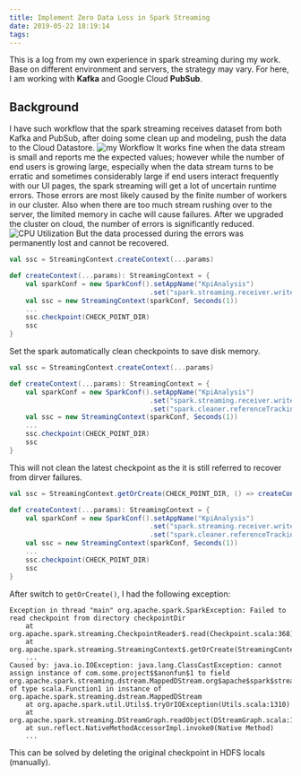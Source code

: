 ```yaml
---
title: Implement Zero Data Loss in Spark Streaming
date: 2019-05-22 18:19:14
tags:
---
```

This is a log from my own experience in spark streaming during my work. Base on different environment and servers, the strategy may vary. For here, I am working with **Kafka** and Google Cloud **PubSub**. <!-- more -->

## Background
I have such workflow that the spark streaming receives dataset from both Kafka and PubSub, after doing some clean up and modeling, push the data to the Cloud Datastore.
![my Workflow](sparkworkflow.JPG)
It works fine when the data stream is small and reports me the expected values; however while the number of end users is growing large, especially when the data stream turns to be erratic and sometimes considerably large if end users interact frequently with our UI pages, the spark streaming will get a lot of uncertain runtime errors. Those errors are most likely caused by the finite number of workers in our cluster. Also when there are too much stream rushing over to the server, the limited memory in cache will cause failures. After we upgraded the cluster on cloud, the number of errors is significantly reduced.
![CPU Utilization](cpudiagram.JPG)
But the data processed during the errors was permanently lost and cannot be recovered. 

```scala
val ssc = StreamingContext.createContext(...params)

def createContext(...params): StreamingContext = {
    val sparkConf = new SparkConf().setAppName("KpiAnalysis")
                                   .set("spark.streaming.receiver.writeAheadLog.enable","true")    
    val ssc = new StreamingContext(sparkConf, Seconds(1))
    ...
    ssc.checkpoint(CHECK_POINT_DIR)
    ssc
}
```

Set the spark automatically clean checkpoints to save disk memory.
```scala
val ssc = StreamingContext.createContext(...params)

def createContext(...params): StreamingContext = {
    val sparkConf = new SparkConf().setAppName("KpiAnalysis")
                                   .set("spark.streaming.receiver.writeAheadLog.enable","true")
                                   .set("spark.cleaner.referenceTracking.cleanCheckpoints", "true")    
    val ssc = new StreamingContext(sparkConf, Seconds(1))
    ...
    ssc.checkpoint(CHECK_POINT_DIR)
    ssc
}

```
This will not clean the latest checkpoint as the it is still referred to recover from dirver failures.



```scala
val ssc = StreamingContext.getOrCreate(CHECK_POINT_DIR, () => createContext(...params))

def createContext(...params): StreamingContext = {
    val sparkConf = new SparkConf().setAppName("KpiAnalysis")
                                   .set("spark.streaming.receiver.writeAheadLog.enable","true")
                                   .set("spark.cleaner.referenceTracking.cleanCheckpoints", "true")    
    val ssc = new StreamingContext(sparkConf, Seconds(1))
    ...
    ssc.checkpoint(CHECK_POINT_DIR)
    ssc
}
```


After switch to `getOrCreate()`, I had the following exception:
```
Exception in thread "main" org.apache.spark.SparkException: Failed to read checkpoint from directory checkpointDir
    at org.apache.spark.streaming.CheckpointReader$.read(Checkpoint.scala:368)
	at org.apache.spark.streaming.StreamingContext$.getOrCreate(StreamingContext.scala:827)
    ...
Caused by: java.io.IOException: java.lang.ClassCastException: cannot assign instance of com.some.project$$anonfun$1 to field org.apache.spark.streaming.dstream.MappedDStream.org$apache$spark$streaming$dstream$MappedDStream$$mapFunc of type scala.Function1 in instance of org.apache.spark.streaming.dstream.MappedDStream     
	at org.apache.spark.util.Utils$.tryOrIOException(Utils.scala:1310)
	at org.apache.spark.streaming.DStreamGraph.readObject(DStreamGraph.scala:194)
	at sun.reflect.NativeMethodAccessorImpl.invoke0(Native Method)
    ...
```
This can be solved by deleting the original checkpoint in HDFS locals (manually).


